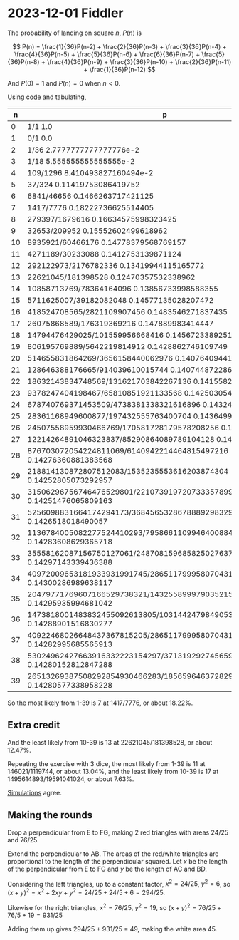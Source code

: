 2023-12-01 Fiddler
==================
The probability of landing on square $n$, $P(n)$ is

$$ P(n) = \frac{1}{36}P(n-2) + \frac{2}{36}P(n-3) + \frac{3}{36}P(n-4) + \frac{4}{36}P(n-5) + \frac{5}{36}P(n-6) + \frac{6}{36}P(n-7) + \frac{5}{36}P(n-8) + \frac{4}{36}P(n-9) + \frac{3}{36}P(n-10) + \frac{2}{36}P(n-11) + \frac{1}{36}P(n-12) $$

And $P(0) = 1$ and $P(n) = 0$ when $n < 0$.

Using [code](20231201.hs) and tabulating,

|n|p|
|-|-|
|0|1/1 1.0|
|1|0/1 0.0|
|2|1/36 2.7777777777777776e-2|
|3|1/18 5.555555555555555e-2|
|4|109/1296 8.410493827160494e-2|
|5|37/324 0.11419753086419752|
|6|6841/46656 0.1466263717421125|
|7|1417/7776 0.18222736625514405|
|8|279397/1679616 0.16634575998323425|
|9|32653/209952 0.15552602499618962|
|10|8935921/60466176 0.14778379568769157|
|11|4271189/30233088 0.1412753139871124|
|12|292122973/2176782336 0.13419944115165772|
|13|22621045/181398528 0.12470357532338962|
|14|10858713769/78364164096 0.13856733998588355|
|15|5711625007/39182082048 0.14577135028207472|
|16|418524708565/2821109907456 0.1483546271837435|
|17|26075868589/176319369216 0.147889983414447|
|18|14794476429025/101559956668416 0.14567233892514958|
|19|806195769889/5642219814912 0.1428862746109749|
|20|514655831864269/3656158440062976 0.14076409441802096|
|21|128646388176665/914039610015744 0.14074487228671537|
|22|18632143834748569/131621703842267136 0.1415582938895622|
|23|9378247404198467/65810851921133568 0.14250305429015225|
|24|678740769371453509/4738381338321616896 0.14324317122434693|
|25|28361168949600877/197432555763400704 0.14364991042099634|
|26|24507558959930466769/170581728179578208256 0.1436704811322487|
|27|12214264891046323837/85290864089789104128 0.14320718896912427|
|28|876703072054224811069/6140942214464815497216 0.14276360881383568|
|29|218814130872807512083/1535235553616203874304 0.14252805073292957|
|30|31506296756746476529801/221073919720733357899776 0.14251476065809163|
|31|5256098831664174294173/36845653286788892983296 0.1426518018490057|
|32|1136784005082277524410293/7958661109946400884391936 0.14283608629365718|
|33|35558162087156750127061/248708159685825027637248 0.14297143339436388|
|34|40972009653181933931991745/286511799958070431838109696 0.14300286989638117|
|35|20479771769607166529738321/143255899979035215919054848 0.14295935994681042|
|36|1473818001483832455092613805/10314424798490535546171949056 0.14288901516830277|
|37|40922468026648437367815205/286511799958070431838109696 0.14282995685565913|
|38|53024962427663916332223154297/371319292745659279662190166016 0.14280152812847288|
|39|26513269387508292854930466283/185659646372829639831095083008 0.14280577338958228|

So the most likely from 1-39 is 7 at 1417/7776, or about 18.22%.

Extra credit
------------
And the least likely from 10-39 is 13 at 22621045/181398528, or about 12.47%.

Repeating the exercise with 3 dice, the most likely from 1-39 is
11 at 146021/1119744, or about 13.04%, and the least likely from 10-39 is
17 at 1495614893/19591041024, or about 7.63%.

[Simulations](20231201.go) agree.

Making the rounds
-----------------
Drop a perpendicular from E to FG, making 2 red triangles with areas
24/25 and 76/25.

Extend the perpendicular to AB.  The areas of the red/white triangles
are proportional to the length of the perpendicular squared.  Let $x$ be
the length of the perpendicular from E to FG and $y$ be the length of
AC and BD.

Considering the left triangles, up to a constant factor, $x^2 = 24/25$,
$y^2 = 6$, so $(x+y)^2 = x^2 + 2xy + y^2 = 24/25 + 24/5 + 6 = 294/25$.

Likewise for the right triangles, $x^2 = 76/25$, $y^2 = 19$, so
$(x+y)^2 = 76/25 + 76/5 + 19 = 931/25$

Adding them up gives 294/25 + 931/25 = 49, making the white area 45.
